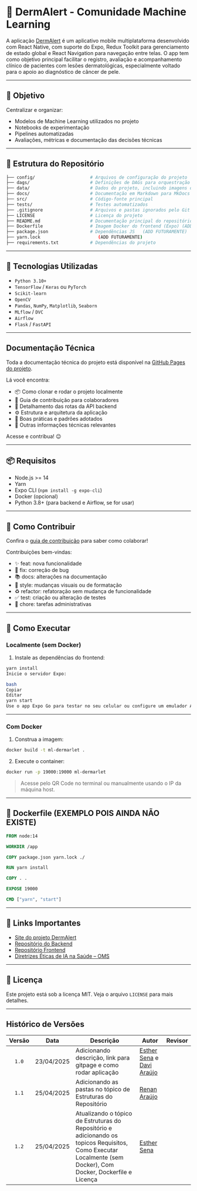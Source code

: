 
# 🤖 DermAlert - Comunidade Machine Learning

A aplicação  [DermAlert](https://github.com/DermAlert/dermalert.github.io) é um aplicativo mobile multiplataforma desenvolvido com React Native, com suporte do Expo, Redux Toolkit para gerenciamento de estado global e React Navigation para navegação entre telas. O app tem como objetivo principal facilitar o registro, avaliação e acompanhamento clínico de pacientes com lesões dermatológicas, especialmente voltado para o apoio ao diagnóstico de câncer de pele.

---

## 📌 Objetivo

Centralizar e organizar:
- Modelos de Machine Learning utilizados no projeto
- Notebooks de experimentação
- Pipelines automatizadas
- Avaliações, métricas e documentação das decisões técnicas

---

## 📁 Estrutura do Repositório

```bash
├── config/                     # Arquivos de configuração do projeto
├── dags/                       # Definições de DAGs para orquestração com Airflow
├── data/                       # Dados do projeto, incluindo imagens divididas em treino e teste
├── docs/                       # Documentação em Markdown para MkDocs
├── src/                        # Código-fonte principal
├── tests/                      # Testes automatizados
├── .gitignore                  # Arquivos e pastas ignorados pelo Git
├── LICENSE                     # Licença do projeto
├── README.md                   # Documentação principal do repositório
├── Dockerfile                  # Imagem Docker do frontend (Expo) (ADD FUTURAMENTE)
├── package.json                # Dependências JS   (ADD FUTURAMENTE)
├── yarn.lock                      (ADD FUTURAMENTE)
├── requirements.txt            # Dependências do projeto
```


---

## 🚀 Tecnologias Utilizadas

- `Python 3.10+`
- `TensorFlow` / `Keras` ou `PyTorch`
- `Scikit-learn`
- `OpenCV`
- `Pandas`, `NumPy`, `Matplotlib`, `Seaborn`
- `MLflow` / `DVC`
- `Airflow`
- `Flask` / `FastAPI`

---
## Documentação Técnica

Toda a documentação técnica do projeto está disponível na [GitHub Pages do projeto](https://www.dermalert.ai/land/dist/index.html).  

Lá você encontra:

- 📦 Como clonar e rodar o projeto localmente  
- 🚀 Guia de contribuição para colaboradores  
- 📡 Detalhamento das rotas da API backend  
- ⚙️ Estrutura e arquitetura da aplicação  
- 🧪 Boas práticas e padrões adotados  
- 📖 Outras informações técnicas relevantes

Acesse e contribua! 😉

----

## 📦 Requisitos

- Node.js >= 14
- Yarn
- Expo CLI (`npm install -g expo-cli`)
- Docker (opcional)
- Python 3.8+ (para backend e Airflow, se for usar)

---


## 🤝 Como Contribuir

Confira o [guia de contribuição](https://www.dermalert.ai/guia-de-contribuicao/) para saber como colaborar!

Contribuições bem-vindas:

- :sparkles: feat: nova funcionalidade
- :bug: fix: correção de bug
- :books: docs: alterações na documentação
- :art: style: mudanças visuais ou de formatação
- :recycle: refactor: refatoração sem mudança de funcionalidade
- :white_check_mark: test: criação ou alteração de testes
- :wrench: chore: tarefas administrativas

  
---

## 🚀 Como Executar

### Localmente (sem Docker)

1. Instale as dependências do frontend:

```bash
yarn install
Inicie o servidor Expo:

bash
Copiar
Editar
yarn start
Use o app Expo Go para testar no seu celular ou configure um emulador Android/iOS.

```
---

### Com Docker

1. Construa a imagem:

```bash
docker build -t ml-dermarlet .
```

2. Execute o container:

```bash
docker run -p 19000:19000 ml-dermarlet
```

> Acesse pelo QR Code no terminal ou manualmente usando o IP da máquina host.

---

## 🐳 Dockerfile  (EXEMPLO POIS AINDA NÃO EXISTE)

```Dockerfile
FROM node:14

WORKDIR /app

COPY package.json yarn.lock ./

RUN yarn install

COPY . .

EXPOSE 19000

CMD ["yarn", "start"]
```

---

## 📎 Links Importantes

- [Site do projeto DermAlert](https://www.dermalert.ai/land/dist/index.html)
- [Repositório do Backend](https://github.com/DermAlert/dermalert-backend)
- [Repositório Frontend](https://github.com/DermAlert/dermalert-frontend)
- [Diretrizes Éticas de IA na Saúde – OMS](https://www.who.int/publications/i/item/9789240029200)

---

## 📝 Licença

Este projeto está sob a licença MIT. Veja o arquivo `LICENSE` para mais detalhes.

---

## Histórico de Versões

| Versão | Data | Descrição | Autor | Revisor |
| :----: | ---- | --------- | ----- | ------- |
| `1.0`  |23/04/2025| Adicionando descrição, link para gitpage e como rodar aplicação | [Esther Sena](https://github.com/esmsena) e [Davi Araújo](https://github.com/dcasseb) |   |
| `1.1`  |25/04/2025| Adicionando as pastas no tópico de Estruturas do Repositório | [Renan Araújo](https://github.com/renantfm4)  |   |
| `1.2`  |25/04/2025| Atualizando o tópico de Estruturas do Repositório e adicionando os topicos Requisitos, Como Executar Localmente (sem Docker), Com Docker, Dockerfile e Licença | [Esther Sena](https://github.com/esmsena) |   |

